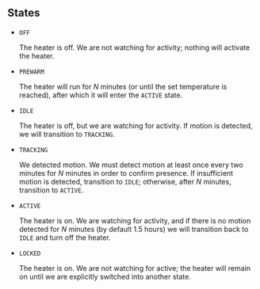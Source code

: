 ## States

- `OFF`

  The heater is off. We are not watching for activity; nothing
  will activate the heater.

- `PREWARM`

  The heater will run for *N* minutes (or until the set temperature is
  reached), after which it will enter the `ACTIVE` state.

- `IDLE`

  The heater is off, but we are watching for activity. If
  motion is detected, we will transition to `TRACKING`.

- `TRACKING`

  We detected motion. We must detect motion at least once every two minutes for
  *N* minutes in order to confirm presence. If insufficient motion is detected,
  transition to `IDLE`; otherwise, after *N* minutes, transition to `ACTIVE`.

- `ACTIVE`

  The heater is on. We are watching for activity, and if there is no motion
  detected for *N* minutes (by default 1.5 hours) we will transition back to
  `IDLE` and turn off the heater.

- `LOCKED`

  The heater is on. We are not watching for active; the heater will remain
  on until we are explicitly switched into another state.
